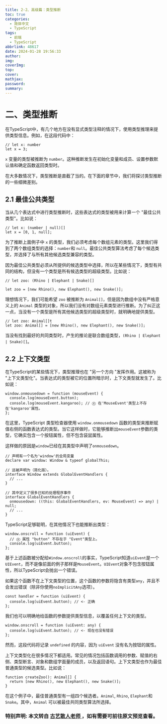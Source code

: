 ```yaml
---
title: 2-2、高级篇：类型推断
toc: true
categories:
  - 简体中文
  - TypeScript
tags:
  - 前端
  - TypeScript
abbrlink: 48617
date: 2024-01-28 19:56:33
author:
img:
coverImg:
top:
cover:
mathjax:
password:
summary:
---
```


# 二、类型推断

在TypeScript中，有几个地方在没有显式类型注释的情况下，使用类型推理来提供类型信息。例如，在这段代码中：

```tsx
// let x: number
let x = 3;
```

`x` 变量的类型被推断为 `number`。这种推断发生在初始化变量和成员、设置参数默认值和确定函数返回类型时。

在大多数情况下，类型推断是直截了当的。在下面的章节中，我们将探讨类型推断的一些细微差别。

## 2.1 最佳公共类型

当从几个表达式中进行类型推断时，这些表达式的类型被用来计算一个 "最佳公共类型"。比如说：

```tsx
// let x: (number | null)[]
let x = [0, 1, null];
```

为了推断上面例子中 `x` 的类型，我们必须考虑每个数组元素的类型。这里我们得到了两个数组类型的选择：`number`和 `null`。最佳公共类型算法考虑了每个候选类型，并选择了与所有其他候选类型兼容的类型。

因为最佳公共类型必须从所提供的候选类型中选择，所以在某些情况下，类型有共同的结构，但没有一个类型是所有候选类型的超级类型。比如说：

```tsx
// let zoo: (Rhino | Elephant | Snake)[]

let zoo = [new Rhino(), new Elephant(), new Snake()];
```

理想情况下，我们可能希望 `zoo` 被推断为 `Animal[]`，但是因为数组中没有严格意义上的 `Animal` 类型的对象，所以我们没有对数组元素类型进行推断。为了纠正这一点，当没有一个类型是所有其他候选类型的超级类型时，就明确地提供类型。

```tsx
// let zoo: Animal[]t
let zoo: Animal[] = [new Rhino(), new Elephant(), new Snake()];
```

当没有找到最好的共同类型时，产生的推论是联合数组类型，`(Rhino | Elephant | Snake)[]`。

## 2.2 上下文类型

在TypeScript的某些情况下，类型推理也在 "另一个方向 "发挥作用。这被称为 "上下文类型化"。当表达式的类型被它的位置所暗示时，上下文类型就发生了。比如说：

```tsx
window.onmousedown = function (mouseEvent) {
  console.log(mouseEvent.button);
  console.log(mouseEvent.kangaroo); // Ⓧ 在'MouseEvent'类型上不存在'kangaroo'属性。
};
```

在这里，TypeScript 类型检查器使用 `window.onmousedown` 函数的类型来推断赋值右侧的函数表达式的类型。当它这样做时，它能够推断出`mouseEvent`参数的类型，它确实包含一个按钮属性，但不包含袋鼠属性。

这样做的原因是`window`已经在其类型中声明了`onmousedown`。

```tsx
// 声明有一个名为'window'的全局变量
declare var window: Window & typeof globalThis;

// 这被声明为（简化版）。
interface Window extends GlobalEventHandlers {
  // ...
}

// 其中定义了很多已知的处理程序事件
interface GlobalEventHandlers {
  onmousedown: ((this: GlobalEventHandlers, ev: MouseEvent) => any) | null;
  // ...
}
```

TypeScript足够聪明，在其他情况下也能推断出类型：

```tsx
window.onscroll = function (uiEvent) {
  // Ⓧ 属性 "button" 不存在于 "Event"类型上。
  console.log(uiEvent.button);
};
```

基于上述函数被分配给`Window.onscroll`的事实，TypeScript知道`uiEvent`是一个`UIEvent`，而不是像前面的例子那样是`MouseEvent`。`UIEvent`对象不包含按钮属性，所以TypeScript会抛出一个错误。

如果这个函数不在上下文类型的位置，这个函数的参数将隐含有类型`any`，并且不会发出错误（除非你使用`noImplicitAny`选项）。

```tsx
const handler = function (uiEvent) {
  console.log(uiEvent.button); // <- 正确
};
```

我们也可以明确地给函数的参数提供类型信息，以覆盖任何上下文的类型。

```tsx
window.onscroll = function (uiEvent: any) {
  console.log(uiEvent.button); // <- 现在也没有错误
};
```

然而，这段代码将记录 `undefined` 的内容，因为 `uiEvent` 没有名为按钮的属性。

上下文类型化在很多情况下都适用。常见的情况包括函数调用的参数、赋值的右侧、类型断言、对象和数组字面量的成员，以及返回语句。上下文类型也作为最佳普通类型的候选类型。比如说：

```tsx
function createZoo(): Animal[] {
  return [new Rhino(), new Elephant(), new Snake()];
}
```

在这个例子中，最佳普通类型有一组四个候选者。`Animal`, `Rhino`, `Elephant`和 `Snake`。其中，`Animal` 可以被最佳共同类型算法所选择。

### 特别声明: 本文转自 <a href="https://github.com/lurongtao/TypeScript"> 古艺散人老师 </a>，如有需要可前往原文预览查看。
